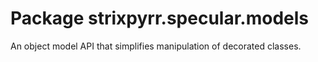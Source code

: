# Package strixpyrr.specular.models

An object model API that simplifies manipulation of decorated classes. 